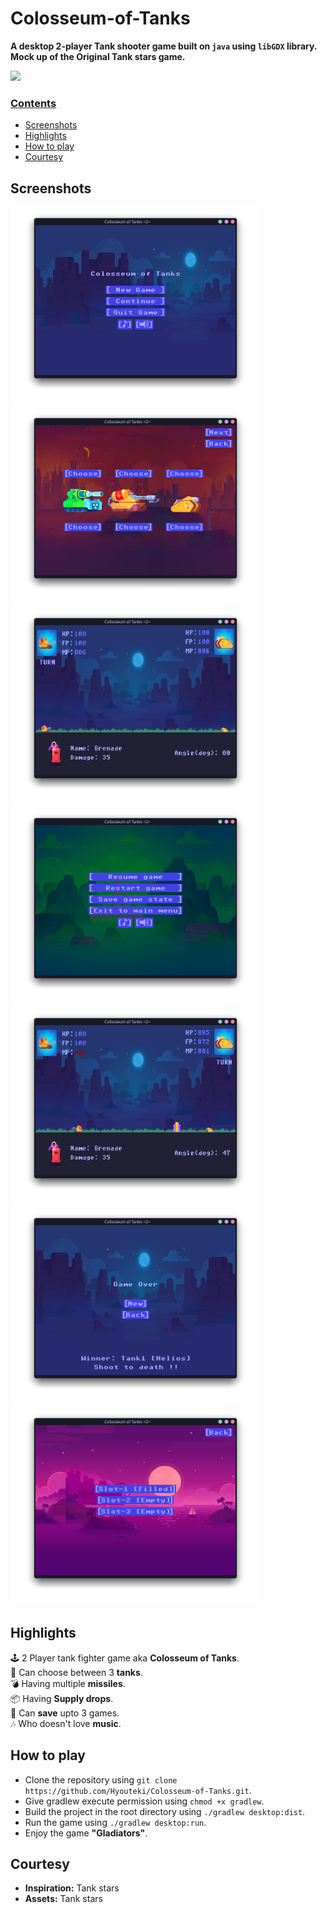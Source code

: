 # Colosseum-of-Tanks

**A desktop 2-player Tank shooter game built on `java` using `libGDX` library.**<br>
**Mock up of the Original Tank stars game.**<br>

<a href="https://github.com/Hyouteki/Colosseum-of-Tanks/blob/main/LICENSE.md"> <img 
src="https://img.shields.io/badge/License-MIT%20license-green"/>

### Contents
- [Screenshots](#screenshots)
- [Highlights](#highlights)
- [How to play](#how-to-play)
- [Courtesy](#courtesy)

## Screenshots

<img 
src="https://github.com/Hyouteki/Colosseum-of-Tanks/blob/main/screenshots/start-screen.png" width="400" height="317"> <img 
src="https://github.com/Hyouteki/Colosseum-of-Tanks/blob/main/screenshots/choose-tank-screen.png" width="400" height="317"> <img 
src="https://github.com/Hyouteki/Colosseum-of-Tanks/blob/main/screenshots/game-screen.png" width="400" height="317"> <img 
src="https://github.com/Hyouteki/Colosseum-of-Tanks/blob/main/screenshots/pause-screen.png" width="400" height="317"> <img 
src="https://github.com/Hyouteki/Colosseum-of-Tanks/blob/main/screenshots/drop-game-screen.png" width="400" height="317"> <img 
src="https://github.com/Hyouteki/Colosseum-of-Tanks/blob/main/screenshots/game-over-screen.png" width="400" height="317"> <img 
src="https://github.com/Hyouteki/Colosseum-of-Tanks/blob/main/screenshots/select-saved-game-screen.png" width="400" height="317"> 

## Highlights
🕹️ 2 Player tank fighter game aka __Colosseum of Tanks__.<br>
🚜 Can choose between 3 __tanks__.<br>
💣 Having multiple __missiles__.<br>
📦 Having __Supply drops__.<br>
💾 Can __save__ upto 3 games.<br>
🎶 Who doesn't love __music__.

## How to play
- Clone the repository using `git clone https://github.com/Hyouteki/Colosseum-of-Tanks.git`.
- Give gradlew execute permission using `chmod +x gradlew`.
- Build the project in the root directory using `./gradlew desktop:dist`.
- Run the game using `./gradlew desktop:run`.
- Enjoy the game __"Gladiators"__.

## Courtesy
- __Inspiration:__ Tank stars 
- __Assets:__ Tank stars 
